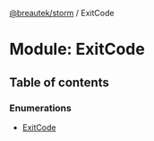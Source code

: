 [@breautek/storm](../README.md) / ExitCode

# Module: ExitCode

## Table of contents

### Enumerations

- [ExitCode](../enums/ExitCode.ExitCode-1.md)
